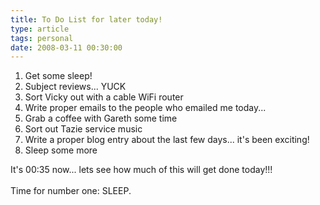 ```yaml
---
title: To Do List for later today!
type: article
tags: personal
date: 2008-03-11 00:30:00
---
```

<ol><li>Get some sleep!</li><li>Subject reviews... YUCK</li><li>Sort Vicky out with a cable WiFi router</li><li>Write proper emails to the people who emailed me today...</li><li>Grab a coffee with Gareth some time</li><li>Sort out Tazie service music</li><li>Write a proper blog entry about the last few days... it's been exciting!</li><li>Sleep some more</li></ol><div>It's 00:35 now... lets see how much of this will get done today!!!</div><div><br /></div><div>Time for number one: SLEEP.</div><div class="blogger-post-footer"><img width='1' height='1' src='https://blogger.googleusercontent.com/tracker/31453821-8412617223584614243?l=www.jamesdoc.co.uk' alt='' /></div>
